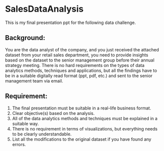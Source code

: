 # SalesDataAnalysis

This is my final presentation ppt for the following data challenge.

## Background:
You are the data analyst of the company, and you just received the attached dataset from your retail sales department, you need to provide insights based on the dataset to the senior management group before their annual strategy meeting.
There is no hard requirements on the types of data analytics methods, techniques and applications, but all the findings have to be in a suitable digitally read format (ppt, pdf, etc.) and sent to the senior management team via email.

## Requirement:
1.	The final presentation must be suitable in a real-life business format.
2.	Clear objective(s) based on the analysis.
3.	All of the data analytics methods and techniques must be explained in a suitable way.
4.	There is no requirement in terms of visualizations, but everything needs to be clearly understandable.
5.	List all the modifications to the original dataset if you have found any errors.
